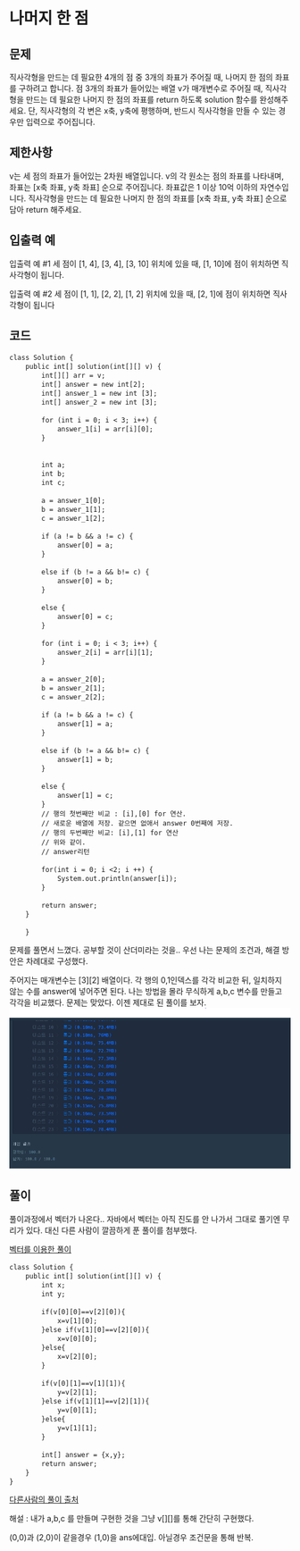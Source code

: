 # 나머지 한 점

## 문제

직사각형을 만드는 데 필요한 4개의 점 중 3개의 좌표가 주어질 때, 나머지 한 점의 좌표를 구하려고 합니다. 점 3개의 좌표가 들어있는 배열 v가 매개변수로 주어질 때, 직사각형을 만드는 데 필요한 나머지 한 점의 좌표를 return 하도록 solution 함수를 완성해주세요. 단, 직사각형의 각 변은 x축, y축에 평행하며, 반드시 직사각형을 만들 수 있는 경우만 입력으로 주어집니다.

## 제한사항

v는 세 점의 좌표가 들어있는 2차원 배열입니다.
v의 각 원소는 점의 좌표를 나타내며, 좌표는 [x축 좌표, y축 좌표] 순으로 주어집니다.
좌표값은 1 이상 10억 이하의 자연수입니다.
직사각형을 만드는 데 필요한 나머지 한 점의 좌표를 [x축 좌표, y축 좌표] 순으로 담아 return 해주세요.

##  입출력 예

입출력 예 #1
세 점이 [1, 4], [3, 4], [3, 10] 위치에 있을 때, [1, 10]에 점이 위치하면 직사각형이 됩니다.

입출력 예 #2
세 점이 [1, 1], [2, 2], [1, 2] 위치에 있을 때, [2, 1]에 점이 위치하면 직사각형이 됩니다

## 코드

    class Solution {
        public int[] solution(int[][] v) {
            int[][] arr = v;
            int[] answer = new int[2];
            int[] answer_1 = new int [3];
            int[] answer_2 = new int [3];

            for (int i = 0; i < 3; i++) {
                answer_1[i] = arr[i][0];
            }


            int a;
            int b;
            int c;
            
            a = answer_1[0];
            b = answer_1[1];
            c = answer_1[2];
            
            if (a != b && a != c) {
                answer[0] = a;
            }
            
            else if (b != a && b!= c) {
                answer[0] = b;
            }
            
            else {
                answer[0] = c;
            }

            for (int i = 0; i < 3; i++) {
                answer_2[i] = arr[i][1];
            }
            
            a = answer_2[0];
            b = answer_2[1];
            c = answer_2[2];
            
            if (a != b && a != c) {
                answer[1] = a;
            }
            
            else if (b != a && b!= c) {
                answer[1] = b;
            }
            
            else {
                answer[1] = c;
            }
            // 행의 첫번째만 비교 : [i],[0] for 연산.
            // 새로운 배열에 저장. 같으면 없애서 answer 0번째에 저장.
            // 행의 두번째만 비교: [i],[1] for 연산
            // 위와 같이.
            // answer리턴
            
            for(int i = 0; i <2; i ++) {
                System.out.println(answer[i]);
            }

            return answer;
        }

        }

문제를 풀면서 느꼈다. 공부할 것이 산더미라는 것을..
우선 나는 문제의 조건과, 해결 방안은 차례대로 구성했다.

주어지는 매개변수는 [3][2] 배열이다. 각 행의 0,1인덱스를 각각 비교한 뒤, 일치하지 않는 수를 answer에 넣어주면 된다. 나는 방법을 몰라 무식하게 a,b,c 변수를 만들고 각각을 비교했다. 문제는 맞았다. 이젠 제대로 된 풀이를 보자.
![](/img/rectangle_0.PNG)

## 풀이

풀이과정에서 벡터가 나온다.. 자바에서 벡터는 아직 진도를 안 나가서 그대로 풀기엔 무리가 있다. 대신 다른 사람이 깔끔하게 푼 풀이를 첨부했다.

[벡터를 이용한 풀이](https://programmers.co.kr/learn/courses/18)


    class Solution {
        public int[] solution(int[][] v) {
            int x;
            int y;

            if(v[0][0]==v[2][0]){
                x=v[1][0];
            }else if(v[1][0]==v[2][0]){
                x=v[0][0];
            }else{
                x=v[2][0];
            }
        
            if(v[0][1]==v[1][1]){
                y=v[2][1];
            }else if(v[1][1]==v[2][1]){
                y=v[0][1];
            }else{
                y=v[1][1];
            }

            int[] answer = {x,y};
            return answer;
        }
    } 

[다른사람의 풀이 출처](https://easy-h.tistory.com/8)

해설 : 내가 a,b,c 를 만들며 구현한 것을 그냥 v[][]를 통해 간단히 구현했다.

(0,0)과 (2,0)이 같을경우 (1,0)을 ans에대입. 아닐경우 조건문을 통해 반복.
